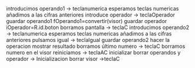 introducimos operando1 -> teclanumerica
	esperamos teclas numericas
	añadimos a las cifras anteriores
introduce operador -> teclaOperador 
	guardar operando1 fOperando1=convertir(visor)
	guardar operador  iOperador=R.id.boton
	borramos pantalla  -> teclaC
introducimos operando2 -> teclanumerica
	esperamos teclas numericas
	añadimos a las cifras anteriores
pulsamos igual  -> teclaIgual
	guardar operando2
	hacer la operacion
	mostrar resultado
borramos último numero -> teclaC
	borramos numero en el visor
reiniciamos -> teclaAC
	inicializar
		borrar operandos y operador -> Inicializacion
		borrar visor ->teclaC